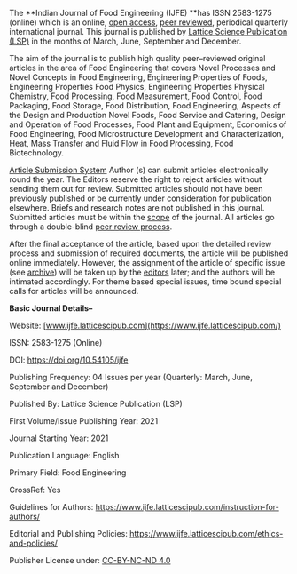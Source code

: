 The **Indian Journal of Food Engineering (IJFE) **has ISSN 2583-1275 (online) which is an online, [open access](https://www.ijfe.latticescipub.com/open-access-license/), [peer reviewed](https://www.ijfe.latticescipub.com/peer-review-policy/), periodical quarterly international journal. This journal is published by [Lattice Science Publication (LSP)](https://www.latticescipub.com/journals/) in the months of March, June, September and December.

The aim of the journal is to publish high quality peer–reviewed original articles in the area of Food Engineering that covers Novel Processes and Novel Concepts in Food Engineering, Engineering Properties of Foods, Engineering Properties Food Physics, Engineering Properties Physical Chemistry, Food Processing, Food Measurement, Food Control, Food Packaging, Food Storage, Food Distribution, Food Engineering, Aspects of the Design and Production Novel Foods, Food Service and Catering, Design and Operation of Food Processes, Food Plant and Equipment, Economics of Food Engineering, Food Microstructure Development and Characterization, Heat, Mass Transfer and Fluid Flow in Food Processing, Food Biotechnology. 

[Article Submission System](https://www.ijfe.latticescipub.com/article-submission-system/) 
Author (s) can submit articles electronically round the year. The Editors reserve the right to reject articles without sending them out for review. Submitted articles should not have been previously published or be currently under consideration for publication elsewhere. Briefs and research notes are not published in this journal. Submitted articles must be within the [scope](https://www.ijfe.latticescipub.com/aims-and-scope/) of the journal. All articles go through a double-blind [peer review process](https://www.ijfe.latticescipub.com/peer-review-policy/). 

After the final acceptance of the article, based upon the detailed review process and submission of required documents, the article will be published online immediately. However, the assignment of the article of specific issue (see [archive](https://www.ijfe.latticescipub.com/archive/)) will be taken up by the [editors](https://www.ijfe.latticescipub.com/editorial-board/) later; and the authors will be intimated accordingly. For theme based special issues, time bound special calls for articles will be announced.


**Basic Journal Details–**

Website: [www.ijfe.latticescipub.com](https://www.ijfe.latticescipub.com/)

ISSN: 2583-1275 (Online)

DOI: https://doi.org/10.54105/ijfe

Publishing Frequency: 04 Issues per year (Quarterly: March, June, September and December)

Published By: Lattice Science Publication (LSP)

First Volume/Issue Publishing Year: 2021

Journal Starting Year: 2021

Publication Language: English

Primary Field: Food Engineering

CrossRef: Yes

Guidelines for Authors: https://www.ijfe.latticescipub.com/instruction-for-authors/

Editorial and Publishing Policies: https://www.ijfe.latticescipub.com/ethics-and-policies/

Publisher License under: [CC-BY-NC-ND 4.0](https://creativecommons.org/licenses/by-nc-nd/4.0/)
